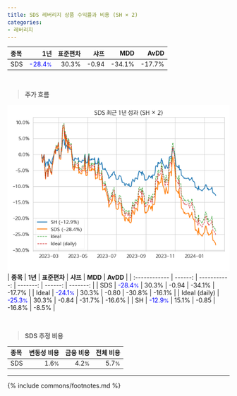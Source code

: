 ```yaml
---
title: SDS 레버리지 상품 수익률과 비용 (SH × 2)
categories:
- 레버리지
---
```


| **종목** | **1년** | **표준편차** | **샤프** | **MDD** | **AvDD** |
| :------------ | ------: | -----------: | -------: | ------: | -------: |
| SDS | <span style="color: blue">-28.4<small>%</small></span> | 30.3% | -0.94 | -34.1% | -17.7% |

<!-- more -->

<br>

> **주가 흐름**<a id="price"></a>

![SDS](/lev/images/sds.png)
| **종목** | **1년** | **표준편차** | **샤프** | **MDD** | **AvDD** |
| :------------ | ------: | -----------: | -------: | ------: | -------: |
| SDS | <span style="color: blue">-28.4<small>%</small></span> | 30.3% | -0.94 | -34.1% | -17.7% |
| Ideal | <span style="color: blue">-24.1<small>%</small></span> | 30.3% | -0.80 | -30.8% | -16.1% |
| Ideal (daily) | <span style="color: blue">-25.3<small>%</small></span> | 30.3% | -0.84 | -31.7% | -16.6% |
| SH | <span style="color: blue">-12.9<small>%</small></span> | 15.1% | -0.85 | -16.8% | -8.5% |

<br>

> **SDS 추정 비용**<a id="expense"></a>

| **종목** | **변동성 비용** | **금융 비용** | **전체 비용** |
| :------------ | ------: | -----------: | -------: |
| SDS | 1.6<small>%</small> | 4.2<small>%</small> | 5.7<small>%</small> |

---
{% include commons/footnotes.md %}